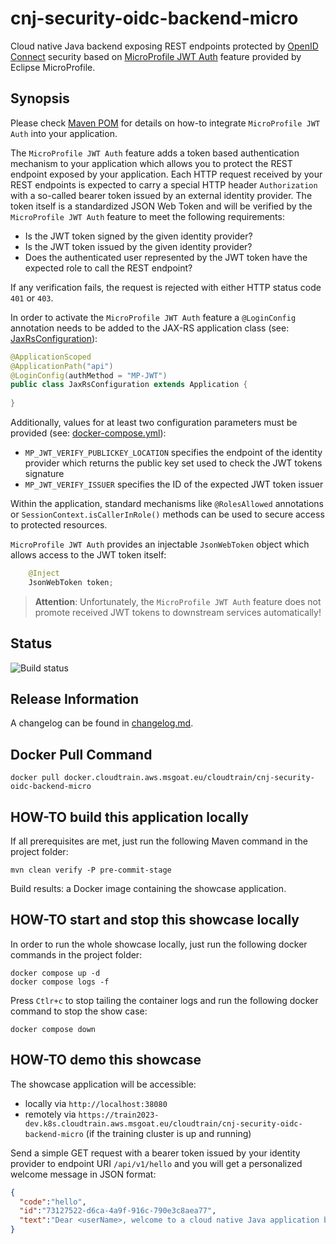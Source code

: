 # cnj-security-oidc-backend-micro

Cloud native Java backend exposing REST endpoints protected 
by [OpenID Connect](https://openid.net/developers/how-connect-works/) 
security based on [MicroProfile JWT Auth](https://download.eclipse.org/microprofile/microprofile-jwt-auth-2.1/microprofile-jwt-auth-spec-2.1.html) feature 
provided by Eclipse MicroProfile.

## Synopsis

Please check [Maven POM](pom.xml) for details on how-to integrate `MicroProfile JWT Auth`
into your application.

The `MicroProfile JWT Auth` feature adds a token based authentication mechanism to your application
which allows you to protect the REST endpoint exposed by your application. Each HTTP request received by your REST
endpoints is expected to carry a special HTTP header `Authorization` with a so-called bearer token
issued by an external identity provider. The token itself is a standardized JSON Web Token and will be verified
by the `MicroProfile JWT Auth` feature to meet the following requirements:

* Is the JWT token signed by the given identity provider?
* Is the JWT token issued by the given identity provider?
* Does the authenticated user represented by the JWT token have the expected role to call the REST endpoint?

If any verification fails, the request is rejected with either HTTP status code `401` or `403`.

In order to activate the `MicroProfile JWT Auth` feature a `@LoginConfig` annotation needs to be added to 
the JAX-RS application class (see: [JaxRsConfiguration](src/main/java/group/msg/at/cloud/cloudtrain/adapter/rest/JaxRsConfiguration.java)):

```java
@ApplicationScoped
@ApplicationPath("api")
@LoginConfig(authMethod = "MP-JWT")
public class JaxRsConfiguration extends Application {
    
}
```

Additionally, values for at least two configuration parameters must be provided (see: [docker-compose.yml](docker-compose.yml)):

* `MP_JWT_VERIFY_PUBLICKEY_LOCATION` specifies the endpoint of the identity provider which returns the public key set used to check the JWT tokens signature
* `MP_JWT_VERIFY_ISSUER` specifies the ID of the expected JWT token issuer

Within the application, standard mechanisms like `@RolesAllowed` annotations or `SessionContext.isCallerInRole()` methods can be used
to secure access to protected resources.

`MicroProfile JWT Auth` provides an injectable `JsonWebToken` object which allows access
to the JWT token itself:

```java
    @Inject
    JsonWebToken token;
```

> __Attention__: Unfortunately, the `MicroProfile JWT Auth` feature does not promote received JWT tokens to downstream services automatically!

## Status

![Build status](https://codebuild.eu-west-1.amazonaws.com/badges?uuid=eyJlbmNyeXB0ZWREYXRhIjoiOWhMOGVkcWdMbXAvekErVDRnN04rUW9rK1VsTVhjYitNVytzR2trb1c3L1hwUDAza3FQYUUyZERLNi8xR2N0UDg1bE1GbUJzVFV3eUFHOGtMWVhLK0FjPSIsIml2UGFyYW1ldGVyU3BlYyI6ImhRanVsd1RoRWpzUy8wSk0iLCJtYXRlcmlhbFNldFNlcmlhbCI6MX0%3D&branch=main)

## Release Information

A changelog can be found in [changelog.md](changelog.md).

## Docker Pull Command

`docker pull docker.cloudtrain.aws.msgoat.eu/cloudtrain/cnj-security-oidc-backend-micro`

## HOW-TO build this application locally

If all prerequisites are met, just run the following Maven command in the project folder:

```shell 
mvn clean verify -P pre-commit-stage
```

Build results: a Docker image containing the showcase application.

## HOW-TO start and stop this showcase locally

In order to run the whole showcase locally, just run the following docker commands in the project folder:

```shell 
docker compose up -d
docker compose logs -f 
```

Press `Ctlr+c` to stop tailing the container logs and run the following docker command to stop the show case:

```shell 
docker compose down
```

## HOW-TO demo this showcase

The showcase application will be accessible:
* locally via `http://localhost:38080`
* remotely via `https://train2023-dev.k8s.cloudtrain.aws.msgoat.eu/cloudtrain/cnj-security-oidc-backend-micro` (if the training cluster is up and running)

Send a simple GET request with a bearer token issued by your identity provider to endpoint URI `/api/v1/hello` 
and you will get a personalized welcome message in JSON format:

```json
{ 
  "code":"hello",
  "id":"73127522-d6ca-4a9f-916c-790e3c8aea77",
  "text":"Dear <userName>, welcome to a cloud native Java application based on MicroProfile protected by OpenID Connect!"
}
```
